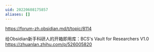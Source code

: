 ```yaml
---
uid: 20220608175857
aliases: []
---
```

https://forum-zh.obsidian.md/t/topic/8114

给Obsidian新手科研人的开箱即用库：BCS's Vault for Researchers V1.0
https://zhuanlan.zhihu.com/p/526005820